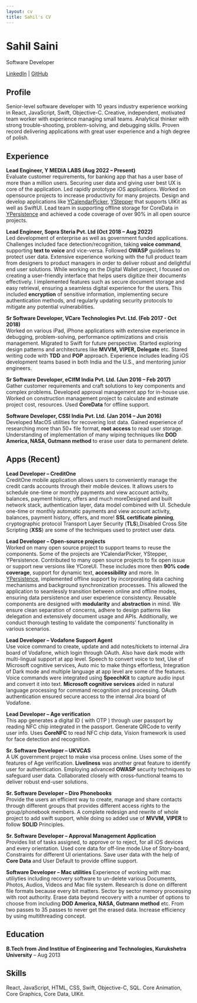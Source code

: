 ```yaml
---
layout: cv
title: Sahil's CV
---
```

# Sahil Saini
Software Developer
<div id="webaddress">
<a href="https://www.linkedin.com/in/sahilsaini51/">LinkedIn</a>
| <a href="https://github.com/SahilSainiYML">GitHub</a>
</div>

## Profile

Senior-level software developer with 10 years industry experience working in React, JavaScript, Swift, Objective-C. Creative, independent, motivated team worker with experience managing small teams. Analytical thinker with strong trouble-shooting, problem-solving, and debugging skills. Proven record delivering applications with great user experience and a high degree of polish.


## Experience

**Lead Engineer, Y MEDIA LABS (Aug 2022 – Present)**  
Evaluate customer requirements, for banking app that has a user base of more than a million users. Securing user data and giving user best UX is core of the application.
Led rapidly prototype iOS applications. Worked on opensource projects to increase productivity for many projects. Design and develop applications like [YCalendarPicker](https://github.com/codeandtheory/ycalendarpicker-ios/), [YStepper](https://github.com/codeandtheory/ystepper-ios) that supports UIKit as well as SwiftUI. Lead team in supporting offline storage for CoreData in [YPersistence](https://github.com/codeandtheory/ypersistence-ios) and achieved a code coverage of over 90% in all open source projects.

**Lead Engineer, Sopra Steria Pvt. Ltd (Oct 2018 – Aug 2022)**  
Led development of enterprise as well as government funded applications. Challenges included face detection/recognition, taking **voice command**, supporting **text to voice** and vice-versa. Followed **OWASP** guidelines to protect user data. Extensive experience working with the full product team from designers to product managers in order to deliver robust and delightful end user solutions. While working on the Digital Wallet project, I focused on creating a user-friendly interface that helps users digitize their documents effectively. I implemented features such as secure document storage and easy retrieval, ensuring a seamless digital experience for the users. This included **encryption** of sensitive information, implementing secure authentication methods, and regularly updating security protocols to mitigate any potential vulnerabilities.

**Sr Software Developer, VCare Technologies Pvt. Ltd. (Feb 2017 - Oct 2018)**  
Worked on various iPad, iPhone applications with extensive experience in debugging, problem-solving, performance optimizations and crisis management. Migrated to Swift for future perspective. Started exploring design patterns and architectures like **MVVM, VIPER, Delegate** etc. Stared writing code with **TDD** and **POP** approach. Experience includes leading iOS development teams based in both India and the U.S., and mentoring junior engineers.

**Sr Software Developer, eCIfM India Pvt. Ltd. (Jun 2016 – Feb 2017)**  
Gather customer requirements and craft solutions to key components and complex problems. Developed approval management app for in-house use. Worked on construction management project to calculate and estimate project cost, resources. Used **CoreData** for offline support.

**Software Developer, CSSI India Pvt. Ltd. (Jan 2014 – Jun 2016)**  
Developed MacOS utilities for recovering lost data. Gained experience of researching more than 50+ file format, **root access** to read user storage. Understanding of implementation of many wiping techniques like **DOD America, NASA, Gutmann method** to erase user data to permanent delete.


## Apps (Recent)
**Lead Developer – CreditOne**  
CreditOne mobile application allows users to conveniently manage the credit cards accounts through their mobile devices. It allows users to schedule one-time or monthly payments and view account activity, balances, payment history, offers and much moreDesigned and built network stack, authentication layer, data model combined with UI. Schedule one-time or monthly automatic payments and view account activity, balances, payment history, offers, and more! **SSL certificate pinning**, cryptographic protocol Transport Layer Security (**TLS**),Disabled Cross Site Scripting (**XSS**) are some of the techniques used to protect user data.

**Lead Developer – Open-source projects**   
Worked on many open source project to support teams to reuse the components. Some of the projects are YCalendarPicker, YStepper, YPersistence. Contributed to many open source projects to fix open issue or support new versions like YCoreUI. These includes more then **90% code coverage**, support for dynamic text, **accessibility** and more.
In [YPersistence](https://github.com/codeandtheory/ypersistence-ios), implemented offline support by incorporating data caching mechanisms and background synchronization processes. This allowed the application to seamlessly transition between online and offline modes, ensuring data persistence and user experience consistency.
Reusable components are designed with **modularity** and **abstraction** in mind. We ensure clean separation of concerns, adhere to design patterns like delegation and extensively document usage and APIs. Additionally, we conduct thorough testing to validate the components' functionality in various scenarios.

**Lead Developer – Vodafone Support Agent**   
Use voice command to create, update and add notes/tickets to internal Jira board of Vodafone, which login through OAuth. Also have dark mode with multi-lingual
support at app level. Speech to convert voice to text, Use of Microsoft cognitive services, Auto mic to make things effortless, Integration of Dark mode and multiple language at app level are some of the features. Voice commands were integrated using **SpeechKit** to capture audio input and convert it into text. **Microsoft cognitive services** aided in natural language processing for command recognition and processing. OAuth authentication ensured secure access to the internal Jira board of Vodafone.

**Lead Developer – Age verification**   
This app generates a digital ID ( with OTP ) through user passport by reading NFC chip integrated in the passport. Generate QRCode to verify user info. Uses **CoreNFC** to read NFC chip data, Vision framework is used for face detection and recognition. 

**Sr. Software Developer – UKVCAS**   
A UK government project to make visa process online. Uses some of the features of Age verification. **Liveliness** was another great feature to identify user for authentication. Employing advanced **OWASP** security techniques to safeguard user data. Collaborated closely with cross-functional teams to deliver robust end-user solutions.

**Sr. Software Developer – Diro Phonebooks**   
Provide the users an efficient way to create, manage and share contacts through different groups that provides different access rights to the group/phonebook
members. A complete redesign and rewrite of whole project to add swift support, while doing so added use of **MVVM, VIPER** to follow **SOLID** Principles.

**Sr. Software Developer – Approval Management Application**   
Provides list of tasks assigned, to approve or to reject, for all iOS devices and every orientation. Used core data for off-line mode.Use of Story-board, Constraints for different UI orientations. Save user data with the help of **Core Data** and User Default to provide offline support.

**Software Developer – Mac utilities**
Experience of working with mac utiliyties including recovery software to un-delete various Documents, Photos, Audios, Videos and Mac file system. Research is done on different file formats because every bit matters. Sector by sector memory processing with root authority.
Erase data beyond recovery with a number of options to choose from including **DOD America, NASA, Gutmann method** etc. From two passes to 35 passes to never get the erased data. Increase efficiency by using multithreading concept. 


## Education
**B.Tech from Jind Institue of Engineering and Technologies, Kurukshetra University** – Aug 2013    

## Skills
React, JavaScript, HTML, CSS, Swift, Objective-C, SQL.
Core Animation, Core Graphics, Core Data, UIKit.  
<br>


<br>

<br>

<br>


<br>

<br>

<br>



<!-- ### Footer

Last updated: January 2024 -->
